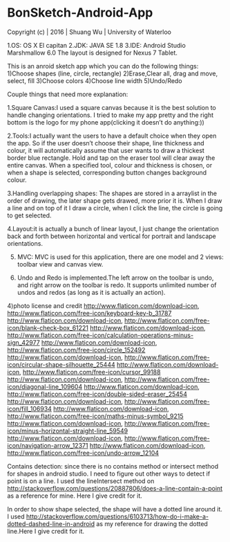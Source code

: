 # BonSketch-Android-App

Copyright (c) | 2016 | Shuang Wu | University of Waterloo 

1.OS: OS X El capitan
2.JDK: JAVA SE 1.8
3.IDE: Android Studio Marshmallow 6.0 
The layout is designed for Nexus 7 Tablet.

This is an anroid sketch app which you can do the following things:
1)Choose shapes (line, circle, rectangle)
2)Erase,Clear all, drag and move, select, fill
3)Choose colors
4)Choose line width
5)Undo/Redo

Couple things that need more explanation:

1.Square Canvas:I used a square canvas because it is the best solution to handle changing orientations. I tried to make my app pretty and the right bottom is the logo for my phone app(clicking it doesn’t do anything:))

2.Tools:I actually want the users to have a default choice when they open the app. So if the user doesn’t choose their shape, line thickness and colour, it will automatically assume that user wants to draw a thickest border blue rectangle. Hold and tap on the eraser tool will clear away the entire canvas. When a specified tool, colour and thickness is chosen, or when a shape is selected, corresponding button changes background colour.

3.Handling overlapping shapes: The shapes are stored in a arraylist in the order of drawing, the later shape gets drawed, more prior it is. When I draw a line and on top of it I draw a circle, when I click the line, the circle is going to get selected.

4.Layout:it is actually a bunch of linear layout, I just change the orientation back and forth between horizontal and vertical for portrait and landscape orientations. 

5. MVC: MVC is used for this application, there are one model and 2 views: toolbar view and canvas view. 

6. Undo and Redo is implemented.The left arrow on the toolbar is undo, and right arrow on the toolbar is redo. It supports unlimited number of undos and redos (as long as it is actually an action).  


4)photo license and credit
http://www.flaticon.com/download-icon, http://www.flaticon.com/free-icon/keyboard-key-b_31787
http://www.flaticon.com/download-icon, http://www.flaticon.com/free-icon/blank-check-box_61221
http://www.flaticon.com/download-icon, http://www.flaticon.com/free-icon/calculation-operations-minus-sign_42977
http://www.flaticon.com/download-icon, http://www.flaticon.com/free-icon/circle_152492
http://www.flaticon.com/download-icon, http://www.flaticon.com/free-icon/circular-shape-silhouette_25444
http://www.flaticon.com/download-icon, http://www.flaticon.com/free-icon/cursor_99188
http://www.flaticon.com/download-icon, http://www.flaticon.com/free-icon/diagonal-line_109604
http://www.flaticon.com/download-icon, http://www.flaticon.com/free-icon/double-sided-eraser_25454
http://www.flaticon.com/download-icon, http://www.flaticon.com/free-icon/fill_106934
http://www.flaticon.com/download-icon, http://www.flaticon.com/free-icon/maths-minus-symbol_9215
http://www.flaticon.com/download-icon, http://www.flaticon.com/free-icon/minus-horizontal-straight-line_59549
http://www.flaticon.com/download-icon, http://www.flaticon.com/free-icon/navigation-arrow_12371
http://www.flaticon.com/download-icon, http://www.flaticon.com/free-icon/undo-arrow_12104

Contains detection: since there is no contains method or intersect method for shapes in android studio. I need to figure out other ways to detect if point is on a line. I used the lineIntersect method on http://stackoverflow.com/questions/20887806/does-a-line-contain-a-point as a reference for mine. Here I give credit for it.

In order to show shape selected, the shape will have a dotted line around it. I used http://stackoverflow.com/questions/6103713/how-do-i-make-a-dotted-dashed-line-in-android as my reference for drawing the dotted line.Here I give credit for it.